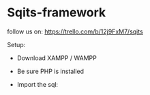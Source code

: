 # Sqits-framework

follow us on:
https://trello.com/b/12j9FxM7/sqits

Setup: 
- Download XAMPP / WAMPP

- Be sure PHP is installed

- Import the sql: <name to be continued>



